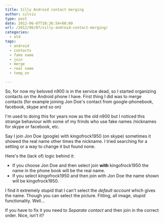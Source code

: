 ```yaml
---
title: Silly Android contact merging
author: silviu
type: post
date: 2012-06-07T10:36:54+00:00
url: /2012/06/07/silly-android-contact-merging/
categories:
  - old
tags:
  - android
  - contacts
  - fake name
  - join
  - merge
  - real name
  - temp_on

---
```

So, for now my beloved n900 is in the service dead, so I started organizing contacts on the Android phone I have. First thing I did was to merge contacts (for example joining Jon Doe's contact from google-phonebook, facebook, skype and so on)

I'm used to doing this for years now as the old n900 but I noticed this strange behaviour with some of my frinds who use fake names /nicknames for skype or facebook, etc.

Say I join Jon Doe (google) with kingofrock1950 (on skype) sometimes it showed the real name other times the nickname. I tried searching for a setting or a way to change it but found none.

Here's the (lack of) logic behind it:

  * If you choose Jon Doe and then select join **with** kingofrock1950 the name in the phone book will be the real name.
  * If you select kingofrock1950 and then join with Jon Doe the name shown will be kingofrock1950.

I find it extremely stupid that I can't select the _default account_ which gives the name. Though you can select the picture. Fitting, all image, stupid functionality. Well...

If you have to fix it you need to _Separate contact_ and then join in the correct order. Nice, isn't it?